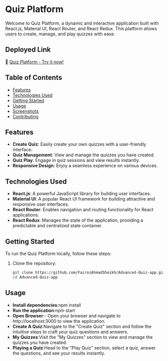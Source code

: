 # Quiz Platform

Welcome to Quiz Platform, a dynamic and interactive application built with React.js, Material UI, React Router, and React Redux. This platform allows users to create, manage, and play quizzes with ease.

## Deployed Link
🚀 [Quiz Platform - Try it now!](https://advanced-quiz-app-psi.vercel.app/)

## Table of Contents
- [Features](#features)
- [Technologies Used](#technologies-used)
- [Getting Started](#getting-started)
- [Usage](#usage)
- [Screenshots](#screenshots)
- [Contributing](#contributing)

## Features
- **Create Quiz**: Easily create your own quizzes with a user-friendly interface.
- **Quiz Management**: View and manage the quizzes you have created.
- **Quiz Play**: Engage in quiz sessions and view results instantly.
- **Responsive Design**: Enjoy a seamless experience on various devices.

## Technologies Used
- **React.js**: A powerful JavaScript library for building user interfaces.
- **Material UI**: A popular React UI framework for building attractive and responsive user interfaces.
- **React Router**: Enables navigation and routing functionality for React applications.
- **React Redux**: Manages the state of the application, providing a predictable and centralized state container.

## Getting Started
To run the Quiz Platform locally, follow these steps:

1. Clone the repository:

   ```bash
   git clone https://github.com/FairozAhmadSheikh/Advanced-Quiz-app.git
   cd Advanced-Quiz-app
## Usage
- **Install dependencies**:npm install
- **Run the application**:npm start
- **Open Browser**:- Open your browser and navigate to http://localhost:3000 to view the application.
- **Create A Quiz**:Navigate to the "Create Quiz" section and follow the intuitive steps to craft your quiz questions and answers.
- **My Quizzes**:Visit the "My Quizzes" section to view and manage the quizzes you have created.
- **Playing a Quiz**:Head to the "Play Quiz" section, select a quiz, answer the questions, and see your results instantly.
